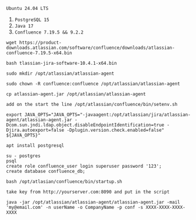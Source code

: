 ```Ubuntu 24.04 LTS```

1) ```PostgreSQL 15```
2) ```Java 17```
3) ```Confluence 7.19.5 && 9.2.2```

```
wget https://product-downloads.atlassian.com/software/confluence/downloads/atlassian-confluence-7.19.5-x64.bin

bash tlassian-jira-software-10.4.1-x64.bin

sudo mkdir /opt/atlassian/atlassian-agent

sudo chown -R confluence:confluence /opt/atlassian/atlassian-agent

cp atlassian-agent.jar /opt/atlassian/atlassian-agent

add on the start the line /opt/atlassian/confluence/bin/setenv.sh

export JAVA_OPTS="JAVA_OPTS="-javaagent:/opt/atlassian/jira/atlassian-agent/atlassian-agent.jar -Dcom.sun.jndi.ldap.object.disableEndpointIdentification=true -Djira.autoexport=false -Dplugin.version.check.enabled=false" ${JAVA_OPTS}"

apt install postgresql

su - postgres
psql
create role confluence_user login superuser password '123';
create database confluence_db;

bash /opt/atlasian/confluence/bin/startup.sh

take key from http://yourserver.com:8090 and put in the script
```


```java -jar /opt/atlassian/atlassian-agent/atlassian-agent.jar -mail 'my@email.com' -n userName -o CompanyName -p conf -s XXXX-XXXX-XXXX-XXXX```
